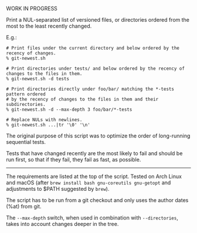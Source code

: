WORK IN PROGRESS

Print a NUL-separated list of versioned files, or directories ordered from the
most to the least recently changed.

E.g.:
```
# Print files under the current directory and below ordered by the recency of changes.
% git-newest.sh

# Print directories under tests/ and below ordered by the recency of changes to the files in them.
% git-newest.sh -d tests

# Print directories directly under foo/bar/ matching the *-tests pattern ordered
# by the recency of changes to the files in them and their subdirectories.
% git-newest.sh -d --max-depth 3 foo/bar/*-tests

# Replace NULs with newlines.
% git-newest.sh ...|tr '\0' '\n'
```

The original purpose of this script was to optimize the order of long-running
sequential tests.

Tests that have changed recently are the most likely to fail and should be run
first, so that if they fail, they fail as fast, as possible.

---

The requirements are listed at the top of the script. Tested on Arch Linux and
macOS (after `brew install bash gnu-coreutils gnu-getopt` and adjustments to
$PATH suggested by `brew`).

The script has to be run from a git checkout and only uses the author dates
(%at) from git.

The `--max-depth` switch, when used in combination with `--directories`, takes
into account changes deeper in the tree.
